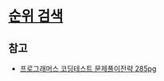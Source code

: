 # [순위 검색](https://school.programmers.co.kr/learn/courses/30/lessons/72412)

## 참고

- [프로그래머스 코딩테스트 문제풀이전략 285pg](https://github.com/gilbutITbook/080337/blob/main/8장/순위검색.java)
